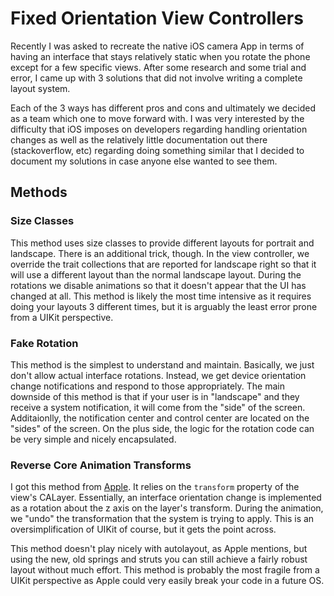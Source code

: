 # Fixed Orientation View Controllers

Recently I was asked to recreate the native iOS camera App in terms of having an interface that stays relatively static when you rotate the phone except for a few specific views. After some research and some trial and error, I came up with 3 solutions that did not involve writing a complete layout system.

Each of the 3 ways has different pros and cons and ultimately we decided as a team which one to move forward with. I was very interested by the difficulty that iOS imposes on developers regarding handling orientation changes as well as the relatively little documentation out there (stackoverflow, etc) regarding doing something similar that I decided to document my solutions in case anyone else wanted to see them.

## Methods

### Size Classes

This method uses size classes to provide different layouts for portrait and landscape. There is an additional trick, though. In the view controller, we override the trait collections that are reported for landscape right so that it will use a different layout than the normal landscape layout. During the rotations we disable animations so that it doesn't appear that the UI has changed at all. This method is likely the most time intensive as it requires doing your layouts 3 different times, but it is arguably the least error prone from a UIKit perspective.

### Fake Rotation

This method is the simplest to understand and maintain. Basically, we just don't allow actual interface rotations. Instead, we get device orientation change notifications and respond to those appropriately. The main downside of this method is that if your user is in "landscape" and they receive a system notification, it will come from the "side" of the screen. Additaionlly, the notification center and control center are located on the "sides" of the screen. On the plus side, the logic for the rotation code can be very simple and nicely encapsulated.

### Reverse Core Animation Transforms

I got this method from [Apple](https://developer.apple.com/library/content/qa/qa1890/_index.html). It relies on the `transform` property of the view's CALayer. Essentially, an interface orientation change is implemented as a rotation about the z axis on the layer's transform. During the animation, we "undo" the transformation that the system is trying to apply. This is an oversimplification of UIKit of course, but it gets the point across.

This method doesn't play nicely with autolayout, as Apple mentions, but using the new, old springs and struts you can still achieve a fairly robust layout without much effort. This method is probably the most fragile from a UIKit perspective as Apple could very easily break your code in a future OS.

